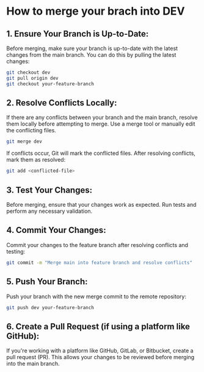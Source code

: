 # How to merge your brach into DEV
## 1. Ensure Your Branch is Up-to-Date:
Before merging, make sure your branch is up-to-date with the latest changes from the main branch. You can do this by pulling the latest changes:

```bash
git checkout dev
git pull origin dev
git checkout your-feature-branch
```
## 2. Resolve Conflicts Locally:
If there are any conflicts between your branch and the main branch, resolve them locally before attempting to merge. Use a merge tool or manually edit the conflicting files.

```bash
git merge dev
```
If conflicts occur, Git will mark the conflicted files. After resolving conflicts, mark them as resolved:

```bash
git add <conflicted-file>
```

## 3. Test Your Changes:
Before merging, ensure that your changes work as expected. Run tests and perform any necessary validation.

## 4. Commit Your Changes:
Commit your changes to the feature branch after resolving conflicts and testing:

```bash
git commit -m "Merge main into feature branch and resolve conflicts"
```

## 5. Push Your Branch:
Push your branch with the new merge commit to the remote repository:

```bash
git push dev your-feature-branch
```

## 6. Create a Pull Request (if using a platform like GitHub):
If you're working with a platform like GitHub, GitLab, or Bitbucket, create a pull request (PR). This allows your changes to be reviewed before merging into the main branch.
